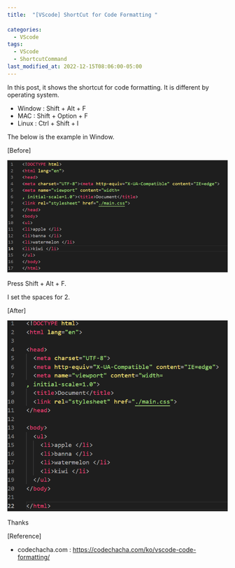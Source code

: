 ```yaml
---
title:  "[VScode] ShortCut for Code Formatting "

categories:
  - VScode
tags:
  - VScode
  - ShortcutCommand
last_modified_at: 2022-12-15T08:06:00-05:00
---
```


In this post, it shows the shortcut for code formatting.
It is different by operating system.

 - Window : Shift + Alt + F
 - MAC : Shift + Option + F
 - Linux : Ctrl + Shift + I 

The below is the example in Window.

[Before]

![before-format](/assets/img/before-format.PNG)

Press Shift + Alt + F.

I set the spaces for 2.

[After]

![after-format](/assets/img/after-format.PNG)

Thanks

[Reference]
* codechacha.com : <https://codechacha.com/ko/vscode-code-formatting/>
